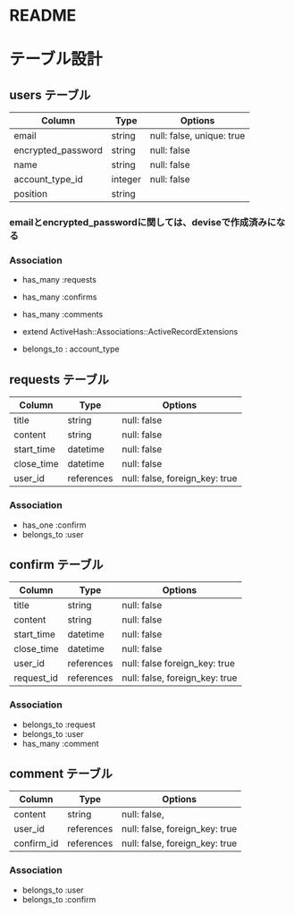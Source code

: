 # README
# テーブル設計

## users テーブル

| Column             | Type       | Options                        |
| -------------------| ---------- | -------------------------------|
| email              | string     | null: false, unique: true      |
| encrypted_password | string     | null: false                    |
| name               | string     | null: false                    |
| account_type_id    | integer    | null: false                    |
| position           | string     |                                |

### emailとencrypted_passwordに関しては、deviseで作成済みになる

### Association

- has_many :requests
- has_many :confirms
- has_many :comments

- extend ActiveHash::Associations::ActiveRecordExtensions
- belongs_to : account_type

## requests テーブル

| Column     | Type       | Options                        |
| ---------- | ---------- | ------------------------------ |
| title      | string     | null: false                    |
| content    | string     | null: false                    |
| start_time | datetime   | null: false                    |
| close_time | datetime   | null: false                    |
| user_id    | references | null: false, foreign_key: true |

### Association

- has_one :confirm
- belongs_to :user


## confirm テーブル

| Column     | Type       | Options                        |
| ---------- | ---------- | ------------------------------ |
| title      | string     | null: false                    |
| content    | string     | null: false                    |
| start_time | datetime   | null: false                    |
| close_time | datetime   | null: false                    |
| user_id    | references | null: false  foreign_key: true |
| request_id | references | null: false, foreign_key: true |

### Association

- belongs_to :request
- belongs_to :user
- has_many :comment


## comment テーブル
| Column     | Type       | Options                        |
| ---------- | ---------- | ------------------------------ |
| content    | string     | null: false,                   |
| user_id    | references | null: false, foreign_key: true |
| confirm_id | references | null: false, foreign_key: true |

### Association
- belongs_to :user
- belongs_to :confirm
